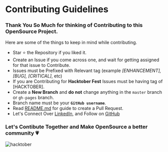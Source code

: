 # Contributing Guidelines

### Thank You So Much for thinking of Contributing to this OpenSource Project. 
Here are some of the things to keep in mind while contributing.
- Star ⭐ the Repository if you liked it.
- Create an Issue if you come across one, and wait for getting assigned for that issue to Contribute.
- Issues must be Prefixed with Relevant tag (example _[ENHANCEMENT], [BUG], [CRITICAL]_, etc)
- If you are Contributing for **Hacktober Fest** Issues must be having tag of [HACKTOBER].
- Create a **New Branch** and **do not** change anything in the `master` branch or `gh-pages` branch.
- Branch name must be your **`GitHub username`**.
- Read [README.md](https://github.com/thatfreakcoder/AngularWeatherApp/blob/master/README.md) for guide to create a Pull Request.
- Let's Connect Over [LinkedIn](https://linkedin.com/in/yuvraj-dagur), and Follow on [GitHub](https://github.com/thatfreakcoder)

### Let's Contibute Together and Make OpenSource a better community 💗
![hacktober](https://camo.githubusercontent.com/10d235a0a43e6e6bb12f2c7941e7cbfdb22e667e/68747470733a2f2f6d69726f2e6d656469756d2e636f6d2f6d61782f3635302f312a6157717756765549724446647645546d684b50527a772e706e67)
